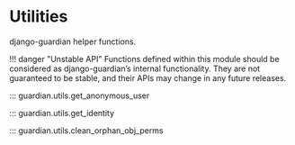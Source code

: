 # Utilities

django-guardian helper functions.

!!! danger "Unstable API"
    Functions defined within this module should be considered as django-guardian’s internal functionality.
    They are not guaranteed to be stable, and their APIs may change in any future releases.

::: guardian.utils.get_anonymous_user

::: guardian.utils.get_identity

::: guardian.utils.clean_orphan_obj_perms
